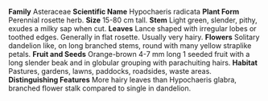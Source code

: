  **Family** Asteraceae **Scientific Name** Hypochaeris radicata **Plant Form** Perennial rosette herb. **Size** 15-80 cm tall. **Stem** Light green, slender, pithy, exudes a milky sap when cut. **Leaves** Lance shaped with irregular lobes or toothed edges. Generally in flat rosette. Usually very hairy. **Flowers** Solitary dandelion like, on long branched stems, round with many yellow straplike petals. **Fruit and Seeds** Orange-brown 4-7 mm long 1 seeded fruit with a long slender beak and in globular grouping with parachuiting hairs. **Habitat** Pastures, gardens, lawns, paddocks, roadsides, waste areas. **Distinguishing Features** More hairy leaves than Hypochaeris glabra, branched flower stalk compared to single in dandelion.